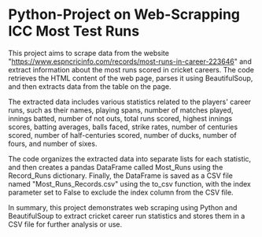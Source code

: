 # Python-Project on Web-Scrapping ICC Most Test Runs

This project aims to scrape data from the website "https://www.espncricinfo.com/records/most-runs-in-career-223646" and extract information about the most runs scored in cricket careers. The code retrieves the HTML content of the web page, parses it using BeautifulSoup, and then extracts data from the table on the page.

The extracted data includes various statistics related to the players' career runs, such as their names, playing spans, number of matches played, innings batted, number of not outs, total runs scored, highest innings scores, batting averages, balls faced, strike rates, number of centuries scored, number of half-centuries scored, number of ducks, number of fours, and number of sixes.

The code organizes the extracted data into separate lists for each statistic, and then creates a pandas DataFrame called Most_Runs using the Record_Runs dictionary. Finally, the DataFrame is saved as a CSV file named "Most_Runs_Records.csv" using the to_csv function, with the index parameter set to False to exclude the index column from the CSV file.

In summary, this project demonstrates web scraping using Python and BeautifulSoup to extract cricket career run statistics and stores them in a CSV file for further analysis or use.
